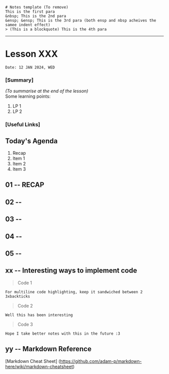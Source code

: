 ```
# Notes template (To remove)
This is the first para  
&nbsp; This is the 2nd para  
&ensp; &ensp; This is the 3rd para (both ensp and nbsp acheives the samee indent effect)
> (This is a blockquote) This is the 4th para   
```

---
# Lesson XXX 
`Date: 12 JAN 2024, WED`
### [Summary]
_(To summarise at the end of the lesson)_  
Some learning points:  
1. LP 1 
2. LP 2

### [Useful Links]


## Today's Agenda
1. Recap
2. Item 1 
3. Item 2
4. Item 3



## 01 -- RECAP 


## 02 -- 


## 03 -- 


## 04 -- 


## 05 -- 


xx -- Interesting ways to implement code
--- 
>Code 1
```
For multiline code highlighting, keep it sandwiched between 2 3xbackticks
```
>Code 2
```
Well this has been interesting
```
>Code 3
```
Hope I take better notes with this in the future :3
```

yy -- Markdown Reference 
--- 
[Markdown Cheat Sheet] (https://github.com/adam-p/markdown-here/wiki/markdown-cheatsheet)